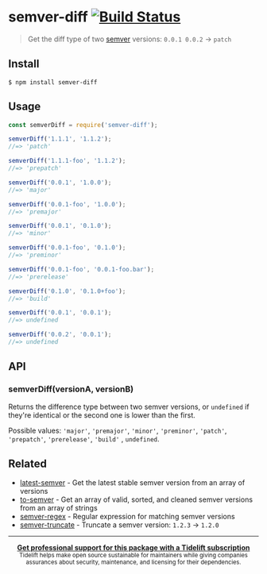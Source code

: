 # semver-diff [![Build Status](https://travis-ci.org/sindresorhus/semver-diff.svg?branch=master)](https://travis-ci.org/sindresorhus/semver-diff)

> Get the diff type of two [semver](https://github.com/npm/node-semver) versions: `0.0.1 0.0.2` → `patch`

## Install

```
$ npm install semver-diff
```

## Usage

```js
const semverDiff = require('semver-diff');

semverDiff('1.1.1', '1.1.2');
//=> 'patch'

semverDiff('1.1.1-foo', '1.1.2');
//=> 'prepatch'

semverDiff('0.0.1', '1.0.0');
//=> 'major'

semverDiff('0.0.1-foo', '1.0.0');
//=> 'premajor'

semverDiff('0.0.1', '0.1.0');
//=> 'minor'

semverDiff('0.0.1-foo', '0.1.0');
//=> 'preminor'

semverDiff('0.0.1-foo', '0.0.1-foo.bar');
//=> 'prerelease'

semverDiff('0.1.0', '0.1.0+foo');
//=> 'build'

semverDiff('0.0.1', '0.0.1');
//=> undefined

semverDiff('0.0.2', '0.0.1');
//=> undefined
```

## API

### semverDiff(versionA, versionB)

Returns the difference type between two semver versions, or `undefined` if they're identical or the second one is lower
than the first.

Possible values: `'major'`, `'premajor'`, `'minor'`, `'preminor'`, `'patch'`, `'prepatch'`, `'prerelease'`, `'build'`
, `undefined`.

## Related

- [latest-semver](https://github.com/sindresorhus/latest-semver) - Get the latest stable semver version from an array of
  versions
- [to-semver](https://github.com/sindresorhus/to-semver) - Get an array of valid, sorted, and cleaned semver versions
  from an array of strings
- [semver-regex](https://github.com/sindresorhus/semver-regex) - Regular expression for matching semver versions
- [semver-truncate](https://github.com/sindresorhus/semver-truncate) - Truncate a semver version: `1.2.3` → `1.2.0`

---

<div align="center">
	<b>
		<a href="https://tidelift.com/subscription/pkg/npm-semver-diff?utm_source=npm-semver-diff&utm_medium=referral&utm_campaign=readme">Get professional support for this package with a Tidelift subscription</a>
	</b>
	<br>
	<sub>
		Tidelift helps make open source sustainable for maintainers while giving companies<br>assurances about security, maintenance, and licensing for their dependencies.
	</sub>
</div>

